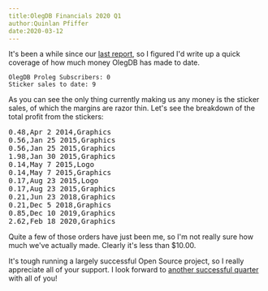 ```yaml
---
title:OlegDB Financials 2020 Q1
author:Quinlan Pfiffer
date:2020-03-12
---
```


It's been a while since our [last report](https://www.google.com/search?hl=en&q=never),
so I figured I'd write up a quick coverage of how much money OlegDB has made to
date.

```
OlegDB Proleg Subscribers: 0
Sticker sales to date: 9
```

As you can see the only thing currently making us any money is the sticker
sales, of which the margins are razor thin. Let's see the breakdown of the total
profit from the stickers:

<pre>
0.48,Apr 2 2014,Graphics
0.56,Jan 25 2015,Graphics
0.56,Jan 25 2015,Graphics
1.98,Jan 30 2015,Graphics
0.14,May 7 2015,Logo
0.14,May 7 2015,Graphics
0.17,Aug 23 2015,Logo
0.17,Aug 23 2015,Graphics
0.21,Jun 23 2018,Graphics
0.21,Dec 5 2018,Graphics
0.85,Dec 10 2019,Graphics
2.62,Feb 18 2020,Graphics
</pre>

Quite a few of those orders have just been me, so I'm not really sure how much
we've actually made. Clearly it's less than $10.00.

It's tough running a largely successful Open Source project, so I really
appreciate all of your support. I look forward to [another successful
quarter](https://en.wikipedia.org/wiki/Tumbleweed)
with all of you!
